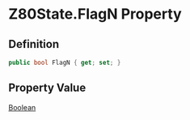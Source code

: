 # Z80State.FlagN Property
## Definition

```c#
public bool FlagN { get; set; }
```

## Property Value

[Boolean](https://learn.microsoft.com/en-gb/dotnet/api/System.Boolean)
